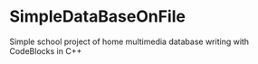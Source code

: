 # SimpleDataBaseOnFile
Simple school project of home multimedia database writing with CodeBlocks in C++
